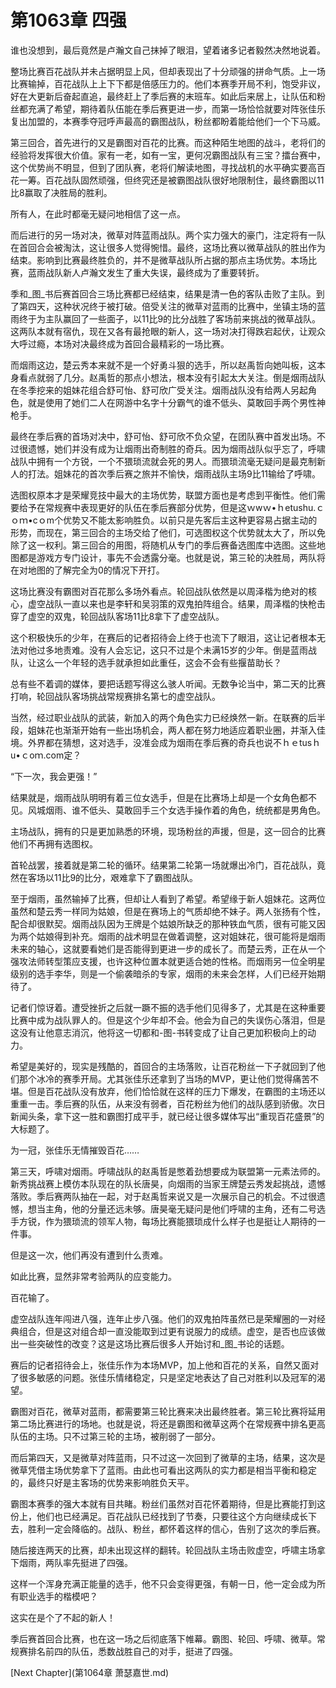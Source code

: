 # 第1063章 四强

谁也没想到，最后竟然是卢瀚文自己抹掉了眼泪，望着诸多记者毅然决然地说着。

整场比赛百花战队并未占据明显上风，但却表现出了十分顽强的拼命气质。上一场比赛输掉，百花战队上上下下都是倍感压力的。他们本赛季开局不利，饱受非议，好在大更新后奋起直追，最终赶上了季后赛的末班车。如此后来居上，让队伍和粉丝都充满了希望，期待着队伍能在季后赛更进一步，而第一场恰恰就要对阵张佳乐复出加盟的，本赛季夺冠呼声最高的霸图战队，粉丝都盼着能给他们一个下马威。

第三回合，首先进行的又是霸图对百花的比赛。而这种陌生地图的战斗，老将们的经验将发挥很大价值。家有一老，如有一宝，更何况霸图战队有三宝？擂台赛中，这个优势尚不明显，但到了团队赛，老将们解读地图，寻找战机的水平确实要高百花一筹。百花战队固然顽强，但终究还是被霸图战队很好地限制住，最终霸图以11比8赢取了决胜局的胜利。

所有人，在此时都毫无疑问地相信了这一点。

而后进行的另一场对决，微草对阵蓝雨战队。两个实力强大的豪门，注定将有一队在首回合会被淘汰，这让很多人觉得惋惜。最终，这场比赛以微草战队的胜出作为结束。影响到比赛最终胜负的，并不是微草战队所占据的那点主场优势。本场比赛，蓝雨战队新人卢瀚文发生了重大失误，最终成为了重要转折。

季和_图_书后赛首回合三场比赛都已经结束，结果是清一色的客队击败了主队。到了第四天，这种状况终于被打破。倍受关注的微草对蓝雨的比赛中，坐镇主场的蓝雨终于为主队赢回了一些面子，以11比9的比分战胜了客场前来挑战的微草战队。这两队本就有宿仇，现在又各有最抢眼的新人，这一场对决打得跌宕起伏，让观众大呼过瘾，本场对决最终成为首回合最精彩的一场比赛。

而烟雨这边，楚云秀本来就不是一个好勇斗狠的选手，所以赵禹哲向她叫板，这本身看点就弱了几分。赵禹哲的那点小想法，根本没有引起太大关注。倒是烟雨战队在冬季挖来的姐妹花组合舒可怡、舒可欣广受关注。烟雨战队没有给两人另起角色，就是使用了她们二人在网游中名字十分霸气的谁不低头、莫敢回手两个男性神枪手。

最终在季后赛的首场对决中，舒可怡、舒可欣不负众望，在团队赛中首发出场。不过很遗憾，她们并没有成为让烟雨出奇制胜的奇兵。因为烟雨战队似乎忘了，呼啸战队中拥有一个方锐，一个不猥琐流就会死的男人。而猥琐流毫无疑问是最克制新人的打法。姐妹花的首次季后赛之旅并不愉快，烟雨战队主场9比11输给了呼啸。

选图权原本才是荣耀竞技中最大的主场优势，联盟方面也是考虑到平衡性。他们需要给予在常规赛中表现更好的队伍在季后赛部分优势，但是这ｗwｗ•ｈetushu.ｃｏｍ•cｏm个优势又不能太影响胜负。以前只是先客后主这种更容易占据主动的形势，而现在，第三回合的主场交给了他们，可选图权这个优势就太大了，所以免除了这一权利。第三回合的用图，将随机从专门的季后赛备选图库中选图。这些地图都是游戏方专门设计，事先不会透露分毫。也就是说，第三轮的决胜局，两队将在对地图的了解完全为0的情况下开打。

这场比赛没有霸图对百花那么多场外看点。轮回战队依然是以周泽楷为绝对的核心，虚空战队一直以来也是李轩和吴羽策的双鬼拍阵组合。结果，周泽楷的快枪击穿了虚空的双鬼，轮回战队客场11比8拿下了虚空战队。

这个积极快乐的少年，在赛后的记者招待会上终于也流下了眼泪，这让记者根本无法对他过多地责难。没有人会忘记，这只不过是个未满15岁的少年。倒是蓝雨战队，让这么一个年轻的选手就承担如此重任，这会不会有些揠苗助长？

总有些不着调的媒体，要把话题写得这么骇人听闻。无数争论当中，第二天的比赛打响，轮回战队客场挑战常规赛排名第七的虚空战队。

当然，经过职业战队的武装，新加入的两个角色实力已经焕然一新。在联赛的后半段，姐妹花也渐渐开始有一些出场机会，两人都在努力地适应着职业圈，并渐入佳境。外界都在猜想，这对选手，没准会成为烟雨在季后赛的奇兵也说不ｈｅtusｈu•ｃoｍ.com定？

“下一次，我会更强！”

结果就是，烟雨战队明明有着三位女选手，但是在比赛场上却是一个女角色都不见。风城烟雨、谁不低头、莫敢回手三个女选手操作着的角色，统统都是男角色。

主场战队，拥有的只是更加熟悉的环境，现场粉丝的声援，但是，这一回合的比赛他们不再拥有选图权。

首轮战罢，接着就是第二轮的循环。结果第二轮第一场就爆出冷门，百花战队，竟然在客场以11比9的比分，艰难拿下了霸图战队。

至于烟雨，虽然输掉了比赛，但却让人看到了希望。希望缘于新人姐妹花。这两位虽然和楚云秀一样同为姑娘，但是在赛场上的气质却绝不妹子。两人张扬有个性，配合却很默契。烟雨战队因为王牌是个姑娘所缺乏的那种铁血气质，很有可能又因为两个姑娘得到补充。烟雨的战术明显在做着调整，这对姐妹花，很可能将是烟雨未来的轴心，这就要看她们是否能得到更进一步的成长了。而楚云秀，正在从一个强攻法师转型策应支援，也许这种位置本就更适合她的性格。而烟雨另一位全明星级别的选手李华，则是一个偷袭暗杀的专家，烟雨的未来会怎样，人们已经开始期待了。

记者们惊讶着。遭受挫折之后就一蹶不振的选手他们见得多了，尤其是在这种重要比赛中成为战队罪人的。但是这个少年却不会。他会为自己的失误伤心落泪，但是这没有让他意志消沉，他将这一切都和-图-书转变成了让自己更加积极向上的动力。

希望是美好的，现实是残酷的，首回合的主场落败，让百花粉丝一下子就回到了他们那个冰冷的赛季开局。尤其张佳乐还拿到了当场的MVP，更让他们觉得痛苦不堪。但是百花战队没有放弃，他们恰恰就在这样的压力下爆发，在霸图的主场还以重重一击。季后赛的队伍，从来没有弱者，百花粉丝为他们的战队感到骄傲。次日新闻头条，拿下这一胜和霸图打成平手，就已经让很多媒体写出“重现百花盛景”的大标题了。

为一冠，张佳乐无情摧毁百花……

第三天，呼啸对烟雨。呼啸战队的赵禹哲是憋着劲想要成为联盟第一元素法师的。新秀挑战赛上模仿本队现在的队长唐昊，向烟雨的当家王牌楚云秀发起挑战，遗憾落败。季后赛两队抽在一起，对于赵禹哲来说又是一次展示自己的机会。不过很遗憾，想当主角，他的分量还远未够。唐昊毫无疑问是他们呼啸的主角，还有二号选手方锐，作为猥琐流的领军人物，每场比赛能猥琐成什么样子也是挺让人期待的一件事。

但是这一次，他们再没有遭到什么责难。

如此比赛，显然非常考验两队的应变能力。

百花输了。

虚空战队连年闯进八强，连年止步八强。他们的双鬼拍阵虽然已是荣耀圈的一对经典组合，但是这对组合却一直没能取到过更有说服力的成绩。虚空，是否也应该做出一些突破性的改变？这是这场比赛后很多人开始讨和_图_书论的话题。

赛后的记者招待会上，张佳乐作为本场MVP，加上他和百花的关系，自然又面对了很多敏感的问题。张佳乐情绪稳定，只是坚定地表达了自己对胜利以及冠军的渴望。

霸图对百花，微草对蓝雨，都需要第三轮比赛来决出最终胜者。第三轮比赛将延用第二场比赛进行的场地。也就是说，将还是霸图和微草这两个在常规赛中排名更高队伍的主场。只不过第三轮的主场，被削弱了一部分。

而后第四天，又是微草对阵蓝雨，只不过这一次回到了微草的主场，结果，这次是微草凭借主场优势拿下了蓝雨。由此也可看出这两队的实力都是相当平衡和稳定的，最终只好是主客场的优势来影响胜负天平。

霸图本赛季的强大本就有目共睹。粉丝们虽然对百花怀着期待，但是比赛能打到这份上，他们也已经满足。百花战队已经找到了节奏，只要往这个方向继续成长下去，胜利一定会降临的。战队、粉丝，都怀着这样的信心，告别了这次的季后赛。

随后接连两天的比赛，却未出现这样的翻转。轮回战队主场击败虚空，呼啸主场拿下烟雨，两队率先挺进了四强。

这样一个浑身充满正能量的选手，他不只会变得更强，有朝一日，他一定会成为所有职业选手的楷模吧？

这实在是个了不起的新人！

季后赛首回合比赛，也在这一场之后彻底落下帷幕。霸图、轮回、呼啸、微草。常规赛排名前四的队伍，悉数战胜自己的对手，挺进了四强。



[Next Chapter](第1064章 萧瑟嘉世.md)